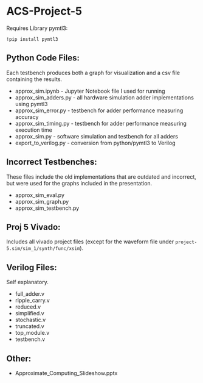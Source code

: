 # ACS-Project-5

Requires Library pymtl3:
```
!pip install pymtl3
```

## Python Code Files:
Each testbench produces both a graph for visualization and a csv file containing the results.
- approx_sim.ipynb - Jupyter Notebook file I used for running
- approx_sim_adders.py - all hardware simulation adder implementations using pymtl3
- approx_sim_error.py - testbench for adder performance measuring accuracy
- approx_sim_timing.py - testbench for adder performance measuring execution time
- approx_sim.py - software simulation and testbench for all adders
- export_to_verilog.py - conversion from python/pymtl3 to Verilog

## Incorrect Testbenches:
These files include the old implementations that are outdated and incorrect, but were used for the graphs included in the presentation.
- approx_sim_eval.py
- approx_sim_graph.py
- approx_sim_testbench.py

## Proj 5 Vivado:
Includes all vivado project files (except for the waveform file under `project-5.sim/sim_1/synth/func/xsim`).

## Verilog Files:
Self explanatory.
- full_adder.v
- ripple_carry.v
- reduced.v
- simplified.v
- stochastic.v
- truncated.v
- top_module.v
- testbench.v

## Other:
- Approximate_Computing_Slideshow.pptx